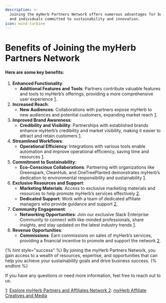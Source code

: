 ```yaml
---
description: >-
  Joining the myHerb Partners Network offers numerous advantages for businesses
  and individuals committed to sustainability and innovation.
icon: wind-turbine
---
```


# Benefits of Joining the myHerb Partners Network

#### Here are some key benefits:

1. **Enhanced Functionality**:
   * **Additional Features and Tools**: Partners contribute valuable features and tools to myHerb’s offerings, providing a more comprehensive user experience [1](https://myherb.co.il/partners).
2. **Increased Reach**:
   * **New Audiences**: Collaborations with partners expose myHerb to new audiences and potential customers, expanding market reach [1](https://myherb.co.il/partners).
3. **Improved Brand Awareness**:
   * **Credibility and Visibility**: Partnerships with established brands enhance myHerb’s credibility and market visibility, making it easier to attract and retain customers [1](https://myherb.co.il/partners).
4. **Streamlined Workflows**:
   * **Operational Efficiency**: Integrations with various tools enable automation and improve operational efficiency, saving time and resources [1](https://myherb.co.il/partners).
5. **Commitment to Sustainability**:
   * **Eco-Conscious Collaborations**: Partnering with organizations like Greenspark, CleanHub, and OneTreePlanted demonstrates myHerb’s dedication to environmental responsibility and sustainability [1](https://myherb.co.il/partners).
6. **Exclusive Resources and Support**:
   * **Marketing Materials**: Access to exclusive marketing materials and resources to help promote myHerb’s services effectively [2](https://space.myherb.co.il/myherb-affiliate-and-partners-network/myherb-affiliate-creatives-and-media).
   * **Dedicated Support**: Work with a team of dedicated affiliate managers who provide guidance and support [2](https://space.myherb.co.il/myherb-affiliate-and-partners-network/myherb-affiliate-creatives-and-media).
7. **Community Engagement**:
   * **Networking Opportunities**: Join our exclusive Slack Enterprise Community to connect with like-minded professionals, share insights, and stay updated on the latest industry trends [1](https://myherb.co.il/partners).
8. **Revenue Opportunities**:
   * **Commissions**: Earn commissions on sales of myHerb’s services, providing a financial incentive to promote and support the network [2](https://space.myherb.co.il/myherb-affiliate-and-partners-network/myherb-affiliate-creatives-and-media).

{% hint style="success" %}
By joining the myHerb Partners Network, you gain access to a wealth of resources, expertise, and opportunities that can help you achieve your sustainability goals and drive business success.&#x20;
{% endhint %}

If you have any questions or need more information, feel free to reach out to us.

[1](https://myherb.co.il/partners): [Explore myHerb Partners and Affiliates Network](https://myherb.co.il/partners)[ ](https://myherb.co.il/partners)[2](https://space.myherb.co.il/myherb-affiliate-and-partners-network/myherb-affiliate-creatives-and-media): [myHerb Affiliate Creatives and Media](https://space.myherb.co.il/myherb-affiliate-and-partners-network/myherb-affiliate-creatives-and-media)
